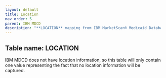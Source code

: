```yaml
---
layout: default
title: Location
nav_order: 5
parent: IBM MDCD
description: "**LOCATION** mapping from IBM MarketScan® Medicaid Database (MDCD)" 
---
```


## Table name: **LOCATION**

IBM MDCD does not have location information, so this table will only contain one value representing the fact that no location information will be captured. 